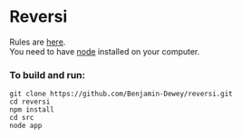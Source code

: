 # Reversi
Rules are [here](https://en.wikipedia.org/wiki/Reversi).  
You need to have [node](https://nodejs.org/en/) installed on your computer.  
### To build and run:
```
git clone https://github.com/Benjamin-Dewey/reversi.git
cd reversi
npm install
cd src
node app
```
